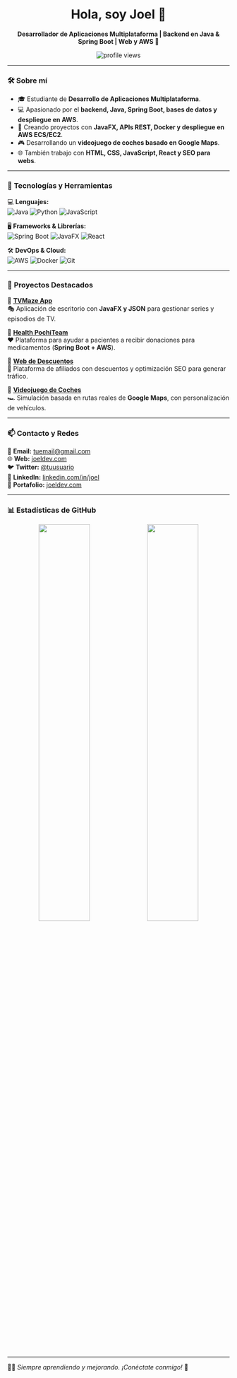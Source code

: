 <h1 align="center">Hola, soy Joel 👋</h1>
<p align="center">
  <strong>Desarrollador de Aplicaciones Multiplataforma | Backend en Java & Spring Boot | Web y AWS 🚀</strong>
</p>

<p align="center">
  <img src="https://komarev.com/ghpvc/?username=joel-dev&label=Profile+Views&color=blue&style=flat" alt="profile views" />
</p>

---

### 🛠 **Sobre mí**
- 🎓 Estudiante de **Desarrollo de Aplicaciones Multiplataforma**.
- 💻 Apasionado por el **backend, Java, Spring Boot, bases de datos y despliegue en AWS**.
- 🚀 Creando proyectos con **JavaFX, APIs REST, Docker y despliegue en AWS ECS/EC2**.
- 🎮 Desarrollando un **videojuego de coches basado en Google Maps**.
- 🌐 También trabajo con **HTML, CSS, JavaScript, React y SEO para webs**.

---

### 🚀 **Tecnologías y Herramientas**
💻 **Lenguajes:**  
![Java](https://img.shields.io/badge/Java-%23ED8B00.svg?style=flat-square&logo=openjdk&logoColor=white)
![Python](https://img.shields.io/badge/Python-3776AB?style=flat-square&logo=python&logoColor=white)
![JavaScript](https://img.shields.io/badge/JavaScript-%23F7DF1E.svg?style=flat-square&logo=javascript&logoColor=black)

🖥 **Frameworks & Librerías:**  
![Spring Boot](https://img.shields.io/badge/Spring%20Boot-%236DB33F.svg?style=flat-square&logo=springboot&logoColor=white)
![JavaFX](https://img.shields.io/badge/JavaFX-1D96F3.svg?style=flat-square&logo=java&logoColor=white)
![React](https://img.shields.io/badge/React-%2361DAFB.svg?style=flat-square&logo=react&logoColor=black)

🛠 **DevOps & Cloud:**  
![AWS](https://img.shields.io/badge/AWS-%23FF9900.svg?style=flat-square&logo=amazonaws&logoColor=white)
![Docker](https://img.shields.io/badge/Docker-%230db7ed.svg?style=flat-square&logo=docker&logoColor=white)
![Git](https://img.shields.io/badge/Git-%23F05032.svg?style=flat-square&logo=git&logoColor=white)

---

### 📌 **Proyectos Destacados**
📌 **[TVMaze App](https://github.com/tuusuario/TVMaze-App)**  
🎭 Aplicación de escritorio con **JavaFX y JSON** para gestionar series y episodios de TV.

📌 **[Health PochiTeam](https://github.com/tuusuario/HealthPochiTeam)**  
❤️ Plataforma para ayudar a pacientes a recibir donaciones para medicamentos (**Spring Boot + AWS**).

📌 **[Web de Descuentos](https://github.com/tuusuario/Web-Descuentos)**  
🛒 Plataforma de afiliados con descuentos y optimización SEO para generar tráfico.

📌 **[Videojuego de Coches](https://github.com/tuusuario/CarGame)**  
🏎️ Simulación basada en rutas reales de **Google Maps**, con personalización de vehículos.

---

### 📫 **Contacto y Redes**
📧 **Email:** tuemail@gmail.com  
🌐 **Web:** [joeldev.com](https://tuweb.com)  
🐦 **Twitter:** [@tuusuario](https://twitter.com/tuusuario)  
💼 **LinkedIn:** [linkedin.com/in/joel](https://linkedin.com/in/joel)  
🚀 **Portafolio:** [joeldev.com](https://tuweb.com)  

---

### 📊 **Estadísticas de GitHub**
<p align="center">
  <img src="https://github-readme-stats.vercel.app/api?username=tuusuario&show_icons=true&theme=tokyonight&hide_border=true" width="48%" />
  <img src="https://github-readme-streak-stats.herokuapp.com/?user=tuusuario&theme=tokyonight&hide_border=true" width="48%" />
</p>

---

👨‍💻 *Siempre aprendiendo y mejorando. ¡Conéctate conmigo!* 🚀

